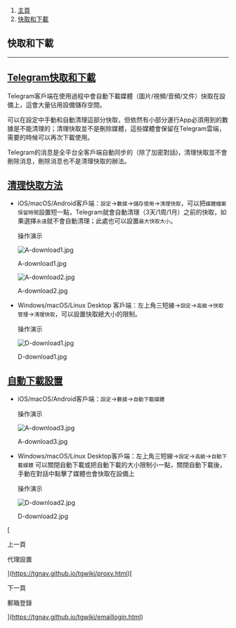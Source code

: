 1.  [主頁](https://tgnav.github.io/tgwiki/)
2.  [快取和下載](https://tgnav.github.io/tgwiki/download.html)

## 快取和下載

* * *

## [Telegram快取和下載](#telegram快取和下載)

Telegram客戶端在使用過程中會自動下載媒體（圖片/視頻/音頻/文件）快取在設備上，這會大量佔用設備儲存空間。

可以在設定中手動和自動清理這部分快取，但依然有小部分運行App必須用到的數據是不能清理的；清理快取並不是刪除媒體，這些媒體會保留在Telegram雲端，需要的時候可以再次下載使用。

Telegram的消息是全平台全客戶端自動同步的（除了加密對話)，清理快取並不會刪除消息，刪除消息也不是清理快取的辦法。

## [清理快取方法](#清理快取方法)

+   iOS/macOS/Android客戶端：`設定`\->`數據`\->`儲存使用`\->`清理快取`，可以把`媒體檔案保留時間`設置短一點，Telegram就會自動清理（3天/1周/1月）之前的快取，如果選擇`永遠`就不會自動清理；此處也可以設置`最大快取大小`。
    
    操作演示
    
    ![A-download1.jpg](https://cdn.jsdelivr.net/gh/tgwiki/images/A/download1.jpg)
    
    A-download1.jpg
    
    ![A-download2.jpg](https://cdn.jsdelivr.net/gh/tgwiki/images/A/download2.jpg)
    
    A-download2.jpg
    
+   Windows/macOS/Linux Desktop 客戶端：左上角三短線->`設定`\->`高級`\->`快取管理`\->`清理快取`，可以設置快取總大小的限制。
    
    操作演示
    
    ![D-download1.jpg](https://cdn.jsdelivr.net/gh/tgwiki/images/D/download1.jpg)
    
    D-download1.jpg
    

## [自動下載設置](#自動下載設置)

+   iOS/macOS/Android客戶端：`設定`\->`數據`\->`自動下載媒體`
    
    操作演示
    
    ![A-download3.jpg](https://cdn.jsdelivr.net/gh/tgwiki/images/A/download3.jpg)
    
    A-download3.jpg
    
+   Windows/macOS/Linux Desktop客戶端：左上角三短線->`設定`\->`高級`\->`自動下載媒體` 可以關閉自動下載或把自動下載的大小限制小一點，關閉自動下載後，手動在對話中點擊了媒體也會快取在設備上
    
    操作演示
    
    ![D-download2.jpg](https://cdn.jsdelivr.net/gh/tgwiki/images/D/download2.jpg)
    
    D-download2.jpg
    

[

上一頁

代理設置

](https://tgnav.github.io/tgwiki/proxy.html)[

下一頁

郵箱登錄

](https://tgnav.github.io/tgwiki/emaillogin.html)